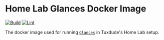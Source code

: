# Home Lab Glances Docker Image

[![Build](https://github.com/TuxdudeHomeLab/docker-image-glances/actions/workflows/build.yml/badge.svg)](https://github.com/TuxdudeHomeLab/docker-image-glances/actions/workflows/build.yml) [![Lint](https://github.com/TuxdudeHomeLab/docker-image-glances/actions/workflows/lint.yml/badge.svg)](https://github.com/TuxdudeHomeLab/docker-image-glances/actions/workflows/lint.yml)

The docker image used for running [`Glances`]( https://github.com/nicolargo/glances) in Tuxdude's Home Lab setup.
